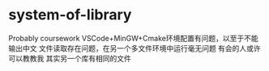 # system-of-library
Probably coursework 
VSCode+MinGW+Cmake环境配置有问题，以至于不能输出中文
文件读取存在问题，在另一个多文件环境中运行毫无问题
有会的人或许可以教教我
其实另一个库有相同的文件
